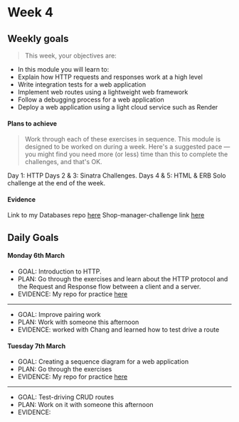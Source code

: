# Week 4

## Weekly goals

>This week, your objectives are:

- In this module you will learn to:
- Explain how HTTP requests and responses work at a high level
- Write integration tests for a web application
- Implement web routes using a lightweight web framework
- Follow a debugging process for a web application
- Deploy a web application using a light cloud service such as Render

#### Plans to achieve
> Work through each of these exercises in sequence.
This module is designed to be worked on during a week. Here's a suggested pace — you might find you need more (or less) time than this to complete the challenges, and that's OK.

Day 1: HTTP
Days 2 & 3: Sinatra Challenges.
Days 4 & 5: HTML & ERB
Solo challenge at the end of the week.

#### Evidence
Link to my Databases repo [here](https://github.com/ValeSer/Databases)
Shop-manager-challenge link [here](https://github.com/ValeSer/shop-manager-challenge)

## Daily Goals

#### Monday 6th March
- GOAL: Introduction to HTTP.
- PLAN: Go through the exercises and learn about the HTTP protocol and the Request and Response flow between a client and a server.
- EVIDENCE: My repo for practice [here](https://github.com/ValeSer/HTTP)

-----
- GOAL: Improve pairing work
- PLAN: Work with someone this afternoon
- EVIDENCE: worked with Chang and learned how to test drive a route

#### Tuesday 7th March
- GOAL: Creating a sequence diagram for a web application
- PLAN: Go through the exercises 
- EVIDENCE: My repo for practice [here](https://github.com/ValeSer/HTTP)

-----
- GOAL: Test-driving CRUD routes
- PLAN: Work on it with someone this afternoon
- EVIDENCE: